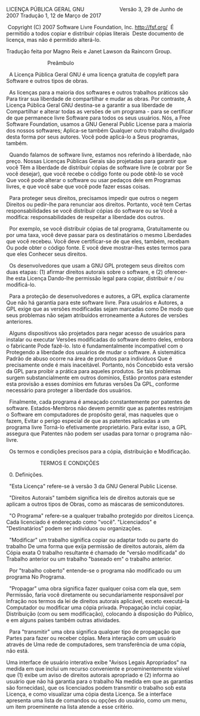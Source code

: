  LICENÇA PÚBLICA GERAL GNU
                       Versão 3, 29 de Junho de 2007
                       Tradução 1, 12 de Março de 2017

 Copyright (C) 2007 Software Livre Foundation, Inc. <http://fsf.org/>
 É permitido a todos copiar e distribuir cópias literais
 Deste documento de licença, mas não é permitido alterá-lo.
 
 Tradução feita por Magno Reis e Janet Lawson da Raincorn Group.

                            Preâmbulo

  A Licença Pública Geral GNU é uma licença gratuita de copyleft para
Software e outros tipos de obras.

  As licenças para a maioria dos softwares e outros trabalhos práticos são
Para tirar sua liberdade de compartilhar e mudar as obras. Por contraste,
A Licença Pública Geral GNU destina-se a garantir a sua liberdade de
Compartilhar e alterar todas as versões de um programa - para se certificar de que permanece livre
Software para todos os seus usuários. Nós, a Free Software Foundation, usamos a
GNU General Public License para a maioria dos nossos softwares; Aplica-se também
Qualquer outro trabalho divulgado desta forma por seus autores. Você pode aplicá-lo a
Seus programas, também.

  Quando falamos de software livre, estamos nos referindo à liberdade, não
preço. Nossas Licenças Públicas Gerais são projetadas para garantir que você
Têm a liberdade de distribuir cópias de software livre (e cobrar por
Se você desejar), que você recebe o código fonte ou pode obtê-lo se você
Que você pode alterar o software ou usar pedaços dele em
Programas livres, e que você sabe que você pode fazer essas coisas.

  Para proteger seus direitos, precisamos impedir que outros o negem
Direitos ou pedir-lhe para renunciar aos direitos. Portanto, você tem
Certas responsabilidades se você distribuir cópias do software ou se
Você a modifica: responsabilidades de respeitar a liberdade dos outros.

  Por exemplo, se você distribuir cópias de tal programa,
Gratuitamente ou por uma taxa, você deve passar para os destinatários o mesmo
Liberdades que você recebeu. Você deve certificar-se de que eles, também, recebam
Ou pode obter o código fonte. E você deve mostrar-lhes estes termos para que eles
Conhecer seus direitos.

  Os desenvolvedores que usam a GNU GPL protegem seus direitos com duas etapas:
(1) afirmar direitos autorais sobre o software, e (2) oferecer-lhe esta Licença
Dando-lhe permissão legal para copiar, distribuir e / ou modificá-lo.

  Para a proteção de desenvolvedores e autores, a GPL explica claramente
Que não há garantia para este software livre. Para usuários e
Autores, a GPL exige que as versões modificadas sejam marcadas como
De modo que seus problemas não sejam atribuídos erroneamente a
Autores de versões anteriores.

  Alguns dispositivos são projetados para negar acesso de usuários para instalar ou executar
Versões modificadas do software dentro deles, embora o fabricante
Pode fazê-lo. Isto é fundamentalmente incompatível com o
Protegendo a liberdade dos usuários de mudar o software. A sistemática
Padrão de abuso ocorre na área de produtos para indivíduos
Que é precisamente onde é mais inaceitável. Portanto, nós
Concebido esta versão da GPL para proibir a prática para aqueles
produtos. Se tais problemas surgem substancialmente em outros domínios,
Estão prontos para estender esta provisão a esses domínios em futuras versões
Da GPL, conforme necessário para proteger a liberdade dos usuários.

  Finalmente, cada programa é ameaçado constantemente por patentes de software.
Estados-Membros não devem permitir que as patentes restrinjam o
Software em computadores de propósito geral, mas naqueles que o fazem,
Evitar o perigo especial de que as patentes aplicadas a um programa livre
Torná-lo efetivamente proprietário. Para evitar isso, a GPL assegura que
Patentes não podem ser usadas para tornar o programa não-livre.

  Os termos e condições precisos para a cópia, distribuição e
Modificação.

                       TERMOS E CONDIÇÕES

  0. Definições.

  "Esta Licença" refere-se à versão 3 da GNU General Public License.

  "Direitos Autorais" também significa leis de direitos autorais que se aplicam a outros tipos de
Obras, como as máscaras de semicondutores.

  "O Programa" refere-se a qualquer trabalho protegido por direitos
Licença. Cada licenciado é endereçado como "você". "Licenciados" e
"Destinatários" podem ser indivíduos ou organizações.

  "Modificar" um trabalho significa copiar ou adaptar todo ou parte do trabalho
De uma forma que exija permissão de direitos autorais, além da
Cópia exata O trabalho resultante é chamado de "versão modificada" do
Trabalho anterior ou um trabalho "baseado em" o trabalho anterior.

  Por "trabalho coberto" entende-se o programa não modificado ou um programa
No Programa.

  "Propagar" uma obra significa fazer qualquer coisa com ela que, sem
Permissão, faria você diretamente ou secundariamente responsável por
Infração nos termos da lei de direitos autorais aplicável, exceto executá-la
Computador ou modificar uma cópia privada. Propagação inclui copiar,
Distribuição (com ou sem modificação), colocando à disposição do
Público, e em alguns países também outras atividades.

  Para "transmitir" uma obra significa qualquer tipo de propagação que
Partes para fazer ou receber cópias. Mera interação com um usuário através de
Uma rede de computadores, sem transferência de uma cópia, não está.

Uma interface de usuário interativa exibe "Avisos Legais Apropriados" na medida em que inclui um recurso conveniente e proeminentemente visível que (1) exibe um aviso de direitos autorais apropriado e (2) informa ao usuário que não há garantia para o trabalho Na medida em que as garantias são fornecidas), que os licenciados podem transmitir o trabalho sob esta Licença, e como visualizar uma cópia desta Licença. Se a interface apresenta uma lista de comandos ou opções do usuário, como um menu, um item proeminente na lista atende a esse critério.
